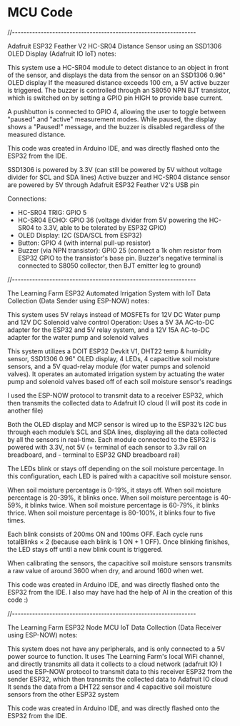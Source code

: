 # MCU Code
//----------------------------------------------------------------

Adafruit ESP32 Feather V2 HC-SR04 Distance Sensor using an SSD1306 OLED Display (Adafruit IO IoT) notes:

This system use a HC-SR04 module to detect distance to an object in front of the sensor, and displays the data from the sensor on an SSD1306 0.96" OLED display
If the measured distance exceeds 100 cm, a 5V active buzzer is triggered. The buzzer is controlled through an S8050 NPN BJT transistor,
which is switched on by setting a GPIO pin HIGH to provide base current.

A pushbutton is connected to GPIO 4, allowing the user to toggle between "paused" and "active" measurement modes.
While paused, the display shows a "Paused!" message, and the buzzer is disabled regardless of the measured distance.

This code was created in Arduino IDE, and was directly flashed onto the ESP32 from the IDE.

SSD1306 is powered by 3.3V (can still be powered by 5V without voltage divider for SCL and SDA lines)
Active buzzer and HC-SR04 distance sensor are powered by 5V through Adafruit ESP32 Feather V2's USB pin

Connections:
 - HC-SR04 TRIG: GPIO 5
 - HC-SR04 ECHO: GPIO 36 (voltage divider from 5V powering the HC-SR04 to 3.3V, able to be tolerated by ESP32 GPIO)
 - OLED Display: I2C (SDA/SCL from ESP32)
 - Button: GPIO 4 (with internal pull-up resistor)
 - Buzzer (via NPN transistor): GPIO 25 (connect a 1k ohm resistor from ESP32 GPIO to the transistor's base pin. Buzzer's negative terminal is connected to S8050 collector, then BJT emitter leg to ground)


//----------------------------------------------------------------

The Learning Farm ESP32 Automated Irrigation System with IoT Data Collection (Data Sender using ESP-NOW) notes:

This system uses 5V relays instead of MOSFETs for 12V DC Water pump and 12V DC Solenoid valve control
Operation: Uses a 5V 3A AC-to-DC adapter for the ESP32 and 5V relay system, and a 12V 15A AC-to-DC adapter for the water pump and solenoid valves

This system utilizes a DOIT ESP32 Devkit V1, DHT22 temp & humidity sensor, SSD1306 0.96" OLED display, 4 LEDs, 4 capacitive soil moisture sensors, and a 5V quad-relay module (for water pumps and solenoid valves). It operates an automated irrigation system by actuating the water pump and solenoid valves based off of each soil moisture sensor's readings

I used the ESP-NOW protocol to transmit data to a receiver ESP32, which then transmits the collected data to Adafruit IO cloud (I will post its code in another file)

Both the OLED display and MCP sensor is wired up to the ESP32’s I2C bus through each module’s SCL and SDA lines, displaying all the data collected by all the sensors in real-time. 
Each module connected to the ESP32 is powered with 3.3V, not 5V (+ terminal of each sensor to 3.3v rail on breadboard, and - terminal to ESP32 GND breadboard rail)

The LEDs blink or stays off depending on the soil moisture percentage. In this configuration, each LED is paired with a capacitive soil moisture sensor. 

When soil moisture percentage is 0-19%, it stays off.
When soil moisture percentage is 20-39%, it blinks once.
When soil moisture percentage is 40-59%, it blinks twice.
When soil moisture percentage is 60-79%, it blinks thrice.
When soil moisture percentage is 80-100%, it blinks four to five times.

Each blink consists of 200ms ON and 100ms OFF.
Each cycle runs totalBlinks × 2 (because each blink is 1 ON + 1 OFF).
Once blinking finishes, the LED stays off until a new blink count is triggered.

When calibrating the sensors, the capacitive soil moisture sensors transmits a raw value of around 3600 when dry, and around 1600 when wet. 

This code was created in Arduino IDE, and was directly flashed onto the ESP32 from the IDE.
I also may have had the help of AI in the creation of this code :)

//----------------------------------------------------------------

The Learning Farm ESP32 Node MCU IoT Data Collection (Data Receiver using ESP-NOW) notes:

This system does not have any peripherals, and is only connected to a 5V power source to function.
It uses The Learning Farm's local WiFi channel, and directly transmits all data it collects to a cloud network (adafruit IO)
I used the ESP-NOW protocol to transmit data to this receiver ESP32 from the sender ESP32, which then transmits the collected data to Adafruit IO cloud
It sends the data from a DHT22 sensor and 4 capacitive soil moisture sensors from the other ESP32 system 

This code was created in Arduino IDE, and was directly flashed onto the ESP32 from the IDE.
